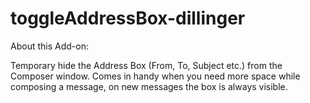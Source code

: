 # toggleAddressBox-dillinger
About this Add-on:

Temporary hide the Address Box (From, To, Subject etc.) from the Composer window.
Comes in handy when you need more space while composing a message, on new messages the box is always visible.